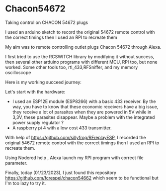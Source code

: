 # Chacon54672
Taking control on CHACON 54672 plugs


I used an arduino sketch to record the original 54672 remote control with the correct timings then I used an RPI to recreate them

My aim was to remote controlling outlet plugs Chacon 54672   through Alexa.

I first tried to use the RCSWITCH library by modifying it without success,
then several other arduino programs with different MCU, RPI too, but none worked.
Some other tools too, rtl_433,RFSniffer, and my memory oscilloscope 

Here is my working succeed journey:

Let's start with the hardware: 
- I used an ESP12E module (ESP8266) with a basic 433 receiver.
By the way, you have to know that these economic receivers have a big issue, they receive a lot of parasites when they are powered in 5V while in 3,3V, these parasites disappear. Maybe a problem with the integrated power supply regulator ? 
- A raspberry pi 4 with a low cost 433 transmitter.

With help of https://github.com/sillyfrog/RFreplayESP, I recorded the original 54672 remote control with the correct timings then I used an RPI to recreate them.


Using Nodered help , Alexa launch my RPI program with correct file parameter. 




Finally, today (01/23/2023),  I just found this repository https://github.com/fcrespel/chacon54662 which seem to be functional but I'm too lazy to try it.
